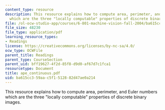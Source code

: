 ```yaml
---
content_type: resource
description: This resource explains how to compute area, perimeter, and Euler numbers
  which are the three "locally computable" properties of discrete binary images.
file: /ol-ocw-studio-app/courses/6-801-machine-vision-fall-2004/ba615cc359aac5f1512882d47ae0a214_ape_continuous.pdf
file_size: 48230
file_type: application/pdf
learning_resource_types:
- Readings
license: https://creativecommons.org/licenses/by-nc-sa/4.0/
ocw_type: OCWFile
parent_title: Readings
parent_type: CourseSection
parent_uid: bff19627-4f2d-85f8-d9d0-af67d7c1fca1
resourcetype: Document
title: ape_continuous.pdf
uid: ba615cc3-59aa-c5f1-5128-82d47ae0a214
---
```

This resource explains how to compute area, perimeter, and Euler numbers which are the three "locally computable" properties of discrete binary images.